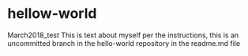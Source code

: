 # hellow-world
March2018_test 
This is text about myself per the instructions, this is an uncommitted branch in the hello-world repository in the readme.md file
